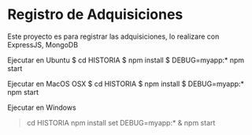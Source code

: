 # Registro de Adquisiciones
Este proyecto es para registrar las adquisiciones, lo realizare con ExpressJS, MongoDB

Ejecutar en Ubuntu 
$ cd HISTORIA
$ npm install
$ DEBUG=myapp:* npm start

Ejecutar en MacOS OSX
$ cd HISTORIA
$ npm install
$ DEBUG=myapp:* npm start

Ejecutar en Windows
> cd HISTORIA
> npm install
> set DEBUG=myapp:* & npm start
